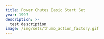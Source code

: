 ```yaml
---
title: Power Chutes Basic Start Set
year: 1997
description: >-
  test description
image: /img/sets/thumb_action_factory.gif
---
```


